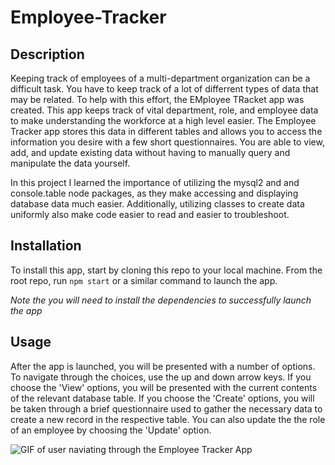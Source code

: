 # Employee-Tracker

## Description

Keeping track of employees of a multi-department organization can be a difficult task. You have to keep track of a lot of differrent types of data that may be related. To help with this effort, the EMployee TRacket app was created. This app keeps track of vital department, role, and employee data to make understanding the workforce at a high level easier. The Employee Tracker app stores this data in different tables and allows you to access the information you desire with a few short questionnaires. You are able to view, add, and update existing data without having to manually query and manipulate the data yourself.

In this project I learned the importance of utilizing the mysql2 and and console.table node packages, as they make accessing and displaying database data much easier. Additionally, utilizing classes to create data uniformly also make code easier to read and easier to troubleshoot.

## Installation

To install this app, start by cloning this repo to your local machine. From the root repo, run `npm start` or a similar command to launch the app. 

*Note the you will need to install the dependencies to successfully launch the app*

## Usage

After the app is launched, you will be presented with a number of options. To navigate through the choices, use the up and down arrow keys. If you choose the 'View' options, you will be presented with the current contents of the relevant database table. If you choose the 'Create' options, you will be taken through a brief questionnaire used to gather the necessary data to create a new record in the respective table. You can also update the the role of an employee by choosing the 'Update' option.

![GIF of user naviating through the Employee Tracker App](./assets/Employee%20Tracker%20GIF.gif)
